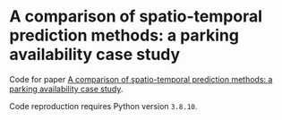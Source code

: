 # A comparison of spatio-temporal prediction methods: a parking availability case study

Code for paper [A comparison of spatio-temporal prediction methods: a parking availability case study](https://dl.acm.org/doi/abs/10.1145/3477314.3507035). 

Code reproduction requires Python version `3.8.10`.
